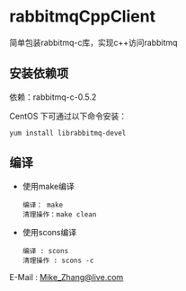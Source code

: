 # rabbitmqCppClient

简单包装rabbitmq-c库，实现c++访问rabbitmq

## 安装依赖项
依赖：rabbitmq-c-0.5.2

CentOS 下可通过以下命令安装：

    yum install librabbitmq-devel

## 编译

- 使用make编译

      编译： make
      清理操作：make clean

- 使用scons编译

      编译 : scons
      清理操作 : scons -c

E-Mail : Mike_Zhang@live.com

